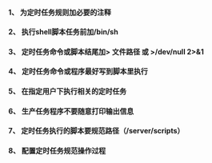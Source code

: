 #### 1、	为定时任务规则加必要的注释

#### 2、	执行shell脚本任务前加/bin/sh

#### 3、	定时任务命令或脚本结尾加&gt; 文件路径 或 &gt;/dev/null 2&gt;&1

#### 4、	定时任务命令或程序最好写到脚本里执行

#### 5、	在指定用户下执行相关的定时任务

#### 6、	生产任务程序不要随意打印输出信息

#### 7、	定时任务执行的脚本要规范路径（/server/scripts）

#### 8、	配置定时任务规范操作过程



